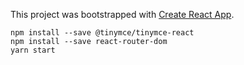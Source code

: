 This project was bootstrapped with [Create React App](https://github.com/facebookincubator/create-react-app).

```
npm install --save @tinymce/tinymce-react
npm install --save react-router-dom
yarn start
```
